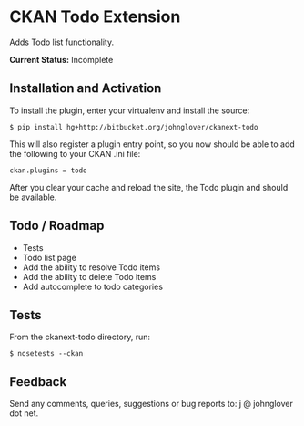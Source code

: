 CKAN Todo Extension
===================

Adds Todo list functionality.

**Current Status:** Incomplete

Installation and Activation
---------------------------

To install the plugin, enter your virtualenv and install the source:

    $ pip install hg+http://bitbucket.org/johnglover/ckanext-todo

This will also register a plugin entry point, so you now should be 
able to add the following to your CKAN .ini file:

    ckan.plugins = todo
 
After you clear your cache and reload the site, the Todo plugin
and should be available. 

Todo / Roadmap
--------------
* Tests
* Todo list page
* Add the ability to resolve Todo items
* Add the ability to delete Todo items
* Add autocomplete to todo categories

Tests
-----
From the ckanext-todo directory, run:

    $ nosetests --ckan

Feedback
--------
Send any comments, queries, suggestions or bug reports to:
j @ johnglover dot net.
